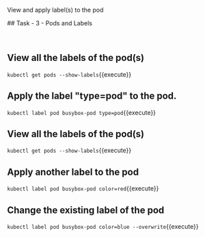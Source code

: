 View and apply label(s) to the pod

## Task - 3 - Pods and Labels


<br/>

## View all the labels of the pod(s)

`kubectl get pods --show-labels`{{execute}}




## Apply the label "type=pod" to the pod.

`kubectl label pod busybox-pod type=pod`{{execute}}




## View all the labels of the pod(s)

`kubectl get pods --show-labels`{{execute}}




## Apply another label to the pod

`kubectl label pod busybox-pod color=red`{{execute}}



## Change the existing label of the pod

`kubectl label pod busybox-pod color=blue --overwrite`{{execute}}
  
